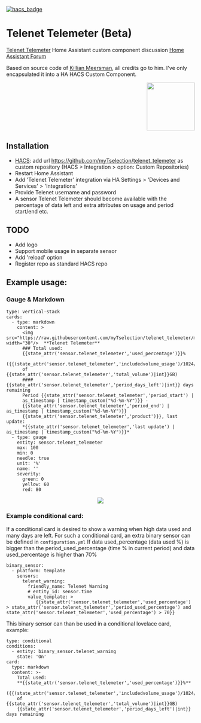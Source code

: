 [![hacs_badge](https://img.shields.io/badge/HACS-Custom-41BDF5.svg)](https://github.com/hacs/integration)

# Telenet Telemeter (Beta)
[Telenet Telemeter](https://www2.telenet.be/nl/business/klantenservice/raadpleeg-uw-internetverbruik/) Home Assistant custom component
discussion [Home Assistant Forum](https://community.home-assistant.io/t/telenet-telemeter-isp-monthly-data-usage/444810)

Based on source code of [Killian Meersman](https://github.com/KillianMeersman/telemeter), all credits go to him. I've only encapsulated it into a HA HACS Custom Component. 
<p align="right"><img src="https://github.com/myTselection/telenet_telemeter/blob/main/logo.png" width="128"/></p>
<!-- <p align="center"><img src="https://github.com/myTselection/telenet_telemeter/blob/main/Gauge%20Card%20Configuration.png"/></p> -->


## Installation
- [HACS](https://hacs.xyz/): add url https://github.com/myTselection/telenet_telemeter as custom repository (HACS > Integration > option: Custom Repositories)
- Restart Home Assistant
- Add 'Telenet Telemeter' integration via HA Settings > 'Devices and Services' > 'Integrations'
- Provide Telenet username and password
- A sensor Telenet Telemeter should become available with the percentage of data left and extra attributes on usage and period start/end etc.

## TODO
- Add logo
- Support mobile usage in separate sensor
- Add 'reload' option
- Register repo as standard HACS repo

## Example usage:
### Gauge & Markdown
```
type: vertical-stack
cards:
  - type: markdown
    content: >
      <img src="https://raw.githubusercontent.com/myTselection/telenet_telemeter/main/logo.png" width="30"/>  **Telenet Telemeter**
      ### Total used:
      {{state_attr('sensor.telenet_telemeter','used_percentage')}}%
      ({{(state_attr('sensor.telenet_telemeter','includedvolume_usage')/1024/1024)|int}}GB
      of {{state_attr('sensor.telenet_telemeter','total_volume')|int}}GB)
      #### {{state_attr('sensor.telenet_telemeter','period_days_left')|int}} days remaining
      Period {{state_attr('sensor.telenet_telemeter','period_start') |
      as_timestamp | timestamp_custom("%d-%m-%Y")}} -
      {{state_attr('sensor.telenet_telemeter','period_end') | as_timestamp | timestamp_custom("%d-%m-%Y")}} 
      {{state_attr('sensor.telenet_telemeter','product')}}, last update:
      *{{state_attr('sensor.telenet_telemeter','last update') | as_timestamp | timestamp_custom("%d-%m-%Y")}}*
  - type: gauge
    entity: sensor.telenet_telemeter
    max: 100
    min: 0
    needle: true
    unit: '%'
    name: ''
    severity:
      green: 0
      yellow: 60
      red: 80
```
<p align="center"><img src="https://github.com/myTselection/telenet_telemeter/blob/main/Markdown%20Gauge%20Card%20example.png"/></p>

### Example conditional card:
If a conditional card is desired to show a warning when high data used and many days are left. For such a conditional card, an extra binary sensor can be defined in `configuration.yml` 
If data used_percentage (data used %) is bigger than the period_used_percentage (time % in current period) and data used_percentage is higher than 70% 
```
binary_sensor:
  - platform: template
    sensors:
      telenet_warning:
        friendly_name: Telenet Warning
        # entity_id: sensor.time
        value_template: >
           {{state_attr('sensor.telenet_telemeter','used_percentage') > state_attr('sensor.telenet_telemeter','period_used_percentage') and state_attr('sensor.telenet_telemeter','used_percentage') > 70}}
```
This binary sensor can than be used in a conditional lovelace card, example:
```
type: conditional
conditions:
  - entity: binary_sensor.telenet_warning
    state: 'On'
card:
  type: markdown
  content: >-
    Total used:
    **{{state_attr('sensor.telenet_telemeter','used_percentage')}}%**
    ({{(state_attr('sensor.telenet_telemeter','includedvolume_usage')/1024/1024)|int}}GB
    of {{state_attr('sensor.telenet_telemeter','total_volume')|int}}GB)
    {{state_attr('sensor.telenet_telemeter','period_days_left')|int}} days remaining
```

